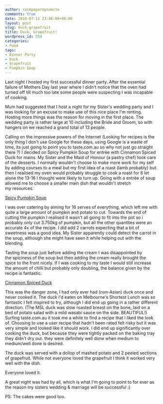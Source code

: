 ```yaml
---
author: rockpaperdynamite
comments: true
date: 2010-07-11 23:46:00+00:00
layout: post
slug: duck-grapefruit
title: Duck, Grapefruit!
wordpress_id: 554
categories:
- Food
tags:
- Dinner Party
- Duck
- Grapefruit
- Pumpkin Soup
---
```


Last night I hosted my first successful dinner party. After the essential failure of Mothers Day last year where I didn't notice that the oven had turned off till much too late some people were suspecting I was incapable of cooking.

Mum had suggested that I host a night for my Sister's wedding party and I was looking for an excuse to make use of this nice place I'm renting. Hosting more things was the reason for moving in the first place. The wedding party is rather large at 10 including the Bride and Groom, so with hangers on we reached a grand total of 13 people.

Calling on the impressive powers of the Internet (Looking for recipes is the only thing I don't use Google for these days, using Google is a waste of time, its just going to point you to taste.com.au so why not just go straight there ?) I decided on Spicy Pumpkin Soup for entrée with Cinnamon Spiced Duck for mains. My Sister and the Maid of Honour (a pastry chef) took care of the desserts. I normally wouldn't choose to make more work for my self by adding courses to a meal but my first idea of a roast (lamb probably) but then I realised my oven would probably struggle to cook a roast for 8 let alone the 13-16 I thought were likely to turn up. Going with a entrée of soup allowed me to choose a smaller main dish that wouldn't stretch my resources.<!-- more -->

[Spicy Pumpkin Soup](http://www.taste.com.au/recipes/22640/spicy+pumpkin+soup)

I was over catering by aiming for 16 serves of everything, which left me with quite a large amount of pumpkin and potato to cut. Towards the end of cutting the pumpkin I realised it wasn't all going to fit into the pot so i probably only cut 3.750kg of pumpkin, but all the other quantites were an accurate 4x of the recipe. I did add 2 carrots expecting that a bit of sweetness was a good idea. My Sister apparently could detect the carrot in the soup, although she might have seen it while helping out with the blending.

Tasting the soup just before adding the cream I was disappointed by the spiciness of the soup but then adding the cream really brought the spice to the front nicely. If I was cooking to my taste I would still increase the amount of chilli but probably only doubling, the balance given by the recipe is fantastic.

[Cinnamon Spiced Duck](http://www.taste.com.au/mytaste/recipes/cinnamon+spiced+duck,3541)

This was the danger zone, I had only ever had (non-Asian) duck once and never cooked it. The duck I'd eaten on Melbourne's Shortest Lunch was so fantastic I felt inspired to try, although I did end up going in a rather different direction. (The MSL duck was slow roasted breast on the bone, laid on a bed of potato salad with a mild wasabi sauce on the side. BEAUTIFUL!) Surfing taste.com.au it took me a while to find a recipe that I liked the look of. Choosing to use a user recipe that hadn't been rated felt risky but it was very simple and looked like it should work. I did end up significantly over cooking the duck, but because they were tightly packed on the baking tray they didn't dry out. they were definitely well done when medium to medium/well done is desired.

The duck was served with a dollop of mashed potato and 2 peeled sections of grapefruit. While not everyone loved the grapefruit I think it worked very well with the dish.

Everyone loved it.

A great night was had by all, which is what I'm going to point to for ever as the reason my sisters wedding & marriage will be successful :)

PS: The cakes were good too.
